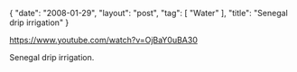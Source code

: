 {
   "date": "2008-01-29",
   "layout": "post",
   "tag": [
      "Water"
   ],
   "title": "Senegal drip irrigation"
}

https://www.youtube.com/watch?v=OjBaY0uBA30  

Senegal drip irrigation.